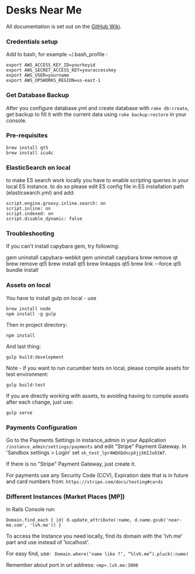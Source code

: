 # Desks Near Me

All documentation is set out on the [GitHub Wiki](https://github.com/mdyd-dev/desksnearme/wiki).

### Credentials setup

Add to bash, for example ~/.bash_profile :

```
export AWS_ACCESS_KEY_ID=yourkeyid
export AWS_SECRET_ACCESS_KEY=youraccesskey
export AWS_USER=yourname
export AWS_OPSWORKS_REGION=us-east-1
```


### Get Database Backup

After you configure database.yml and create database with ``` rake db:create ```, get backup to fill it with the current
data using ``` rake backup:restore ``` in your console.

### Pre-requisites

```
brew install qt5
brew install icu4c
```


### ElasticSearch on local

to make ES search work locally you have to enable scripting queries in your local ES instance. to do so please edit ES config file in ES installation path (elasticsearch.yml) and add:
```
script.engine.groovy.inline.search: on
script.inline: on
script.indexed: on
script.disable_dynamic: false
```

### Troubleshooting

If you can't install capybara gem, try following:

gem uninstall capybara-webkit
gem uninstall capybara
brew remove qt
brew remove qt5
brew install qt5
brew linkapps qt5
brew link --force qt5
bundle install

### Assets on local

You have to install gulp on local - use
```
brew install node
npm install -g gulp
```

Then in project directory:
```
npm install
```

And last thing:

```gulp build:development```

Note - if you want to run cucumber tests on local, please compile assets for test environment:
```
gulp build:test
```

If you are directly working with assets, to avoiding having to compile assets after each change, just use:
```
gulp serve
```

### Payments Configuration

Go to the Payments Settings in instance_admin in your Application ``` /instance_admin/settings/payments ``` and edit
"Stripe" Payment Gateway. In 'Sandbox settings > Login' set ``` sk_test_lpr4WQXQdncpXjjX6IJx01W7 ```.

If there is no "Stripe" Payment Gateway, just create it.

For payments use any Security Code (CCV), Expiration date that is in future and card numbers from:
``` https://stripe.com/docs/testing#cards ```

### Different Instances (Market Places [MP])

In Rails Console run:

``` Domain.find_each { |d| d.update_attribute(:name, d.name.gsub('near-me.com', 'lvh.me')) } ```

To access the Instance you need locally, find its domain with the 'lvh.me' part and use instead of 'localhost'.

For easy find, use: ```  Domain.where(‘name like ?’, “%lvh.me”).pluck(:name) ```

Remember about port in url address: ``` <mp>.lvh.me:3000 ```
